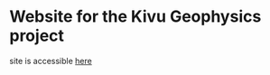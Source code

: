 # Website for the Kivu Geophysics project

site is accessible [here](https://avnewman.github.io/KIVU)
